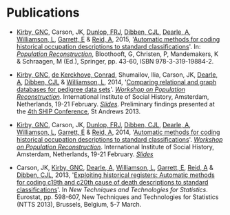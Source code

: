 # Publications

* [Kirby, GNC][1], Carson, JK, [Dunlop, FRJ][2], [Dibben, CJL][3], [Dearle, A][4], [Williamson, L][5], [Garrett, E][6] & [Reid, A][7], 2015, '[Automatic methods for coding historical occupation descriptions to standard classifications][8]'. In: *[Population Reconstruction][9]*, Bloothooft, G, Christen, P, Mandemakers, K & Schraagen, M (Ed.), Springer, pp. 43-60, ISBN 978-3-319-19884-2.

* [Kirby, GNC][10], [de Kerckhove, Conrad][11], Shumailov, Ilia, Carson, JK, [Dearle, A][12], [Dibben, CJL][13] & [Williamson, L][14], 2014, '[Comparing relational and graph databases for pedigree data sets][15]'. *[Workshop on Population Reconstruction][16]*. International Institute of Social History, Amsterdam, Netherlands, 19-21 February. *[Slides][17]*. Preliminary findings presented at the [4th SHIP Conference][18], St Andrews 2013.

* [Kirby, GNC][19], Carson, JK, [Dunlop, FRJ][20], [Dibben, CJL][21], [Dearle, A][22], [Williamson, L][23], [Garrett, E][24] & [Reid, A][25], 2014, '[Automatic methods for coding historical occupation descriptions to standard classifications][26]'. *[Workshop on Population Reconstruction][27]*. International Institute of Social History, Amsterdam, Netherlands, 19-21 February. *[Slides][28]*

* Carson, JK, [Kirby, GNC][29], [Dearle, A][30], [Williamson, L][31], [Garrett, E][32], [Reid, A][33] & [Dibben, CJL][34], 2013, '[Exploiting historical registers: Automatic methods for coding c19th and c20th cause of death descriptions to standard classifications][35]'. In *New Techniques and Technologies for Statistics*. Eurostat, pp. 598-607, New Techniques and Technologies for Statistics (NTTS 2013), Brussels, Belgium, 5-7 March.

[1]:	https://risweb.st-andrews.ac.uk/portal/da/persons/graham-njal-cameron-kirby(4d01ed18-cde6-4dd6-9948-64451f43a1a7).html
[2]:	https://risweb.st-andrews.ac.uk/portal/da/persons/fraser-robin-james-dunlop(5339ebb1-528c-4e15-ab7a-ba2c8c26bbc3).html
[3]:	https://risweb.st-andrews.ac.uk/portal/da/persons/christopher-john-lloyd-dibben(9361a0d3-e534-4772-9c37-0b744cc7a211).html
[4]:	https://risweb.st-andrews.ac.uk/portal/da/persons/alan-dearle(2c185714-f33d-4d3a-9f98-9fe210cc3bdd).html
[5]:	http://www.ed.ac.uk/schools-departments/geosciences/people?indv=3966
[6]:	http://www.geog.cam.ac.uk/people/garrett/
[7]:	http://www.geog.cam.ac.uk/people/reid/
[8]:	http://socialhistory.org/sites/default/files/docs/kirby_et_al_-_occupation_coding.pdf#overlay-context=en/hsn/programme-workshop-population-reconstruction
[9]:	http://www.springer.com/gp/book/9783319198835
[10]:	https://risweb.st-andrews.ac.uk/portal/da/persons/graham-njal-cameron-kirby(4d01ed18-cde6-4dd6-9948-64451f43a1a7).html
[11]:	https://www.linkedin.com/in/cfedk
[12]:	https://risweb.st-andrews.ac.uk/portal/da/persons/alan-dearle(2c185714-f33d-4d3a-9f98-9fe210cc3bdd).html
[13]:	https://risweb.st-andrews.ac.uk/portal/da/persons/christopher-john-lloyd-dibben(9361a0d3-e534-4772-9c37-0b744cc7a211).html
[14]:	http://www.ed.ac.uk/schools-departments/geosciences/people?indv=3966
[15]:	http://socialhistory.org/sites/default/files/docs/kirby_et_al_-_database_comparison.pdf#overlay-context=en/hsn/programme-workshop-population-reconstruction
[16]:	http://socialhistory.org/en/hsn/workshop-population-reconstruction
[17]:	/files/amsterdam-database-slides.pdf
[18]:	http://www.scot-ship.ac.uk/conference-2013
[19]:	https://risweb.st-andrews.ac.uk/portal/da/persons/graham-njal-cameron-kirby(4d01ed18-cde6-4dd6-9948-64451f43a1a7).html
[20]:	https://risweb.st-andrews.ac.uk/portal/da/persons/fraser-robin-james-dunlop(5339ebb1-528c-4e15-ab7a-ba2c8c26bbc3).html
[21]:	https://risweb.st-andrews.ac.uk/portal/da/persons/christopher-john-lloyd-dibben(9361a0d3-e534-4772-9c37-0b744cc7a211).html
[22]:	https://risweb.st-andrews.ac.uk/portal/da/persons/alan-dearle(2c185714-f33d-4d3a-9f98-9fe210cc3bdd).html
[23]:	http://www.ed.ac.uk/schools-departments/geosciences/people?indv=3966
[24]:	http://www.geog.cam.ac.uk/people/garrett/
[25]:	http://www.geog.cam.ac.uk/people/reid/
[26]:	http://socialhistory.org/sites/default/files/docs/kirby_et_al_-_occupation_coding.pdf#overlay-context=en/hsn/programme-workshop-population-reconstruction
[27]:	http://socialhistory.org/en/hsn/workshop-population-reconstruction
[28]:	/files/amsterdam-coding-slides.pdf
[29]:	https://risweb.st-andrews.ac.uk/portal/da/persons/graham-njal-cameron-kirby(4d01ed18-cde6-4dd6-9948-64451f43a1a7).html
[30]:	https://risweb.st-andrews.ac.uk/portal/da/persons/alan-dearle(2c185714-f33d-4d3a-9f98-9fe210cc3bdd).html
[31]:	http://www.ed.ac.uk/schools-departments/geosciences/people?indv=3966
[32]:	http://www.geog.cam.ac.uk/people/garrett/
[33]:	http://www.geog.cam.ac.uk/people/reid/
[34]:	https://risweb.st-andrews.ac.uk/portal/da/persons/christopher-john-lloyd-dibben(9361a0d3-e534-4772-9c37-0b744cc7a211).html
[35]:	https://risweb.st-andrews.ac.uk/portal/da/researchoutput/exploiting-historical-registers-automatic-methods-for-coding-c19th-and-c20th-cause-of-death-descriptions-to-standard-classifications(1314709c-8a20-4431-92c5-576dca1a9b56).html